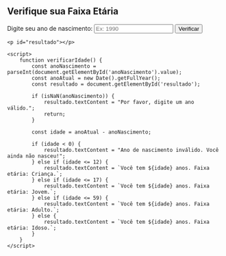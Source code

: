 # <!DOCTYPE html>
<html lang="pt-BR">
<head>
    <meta charset="UTF-8">
    <title>Verificar Faixa Etária</title>
</head>
<body>
    <h2>Verifique sua Faixa Etária</h2>
    <label for="anoNascimento">Digite seu ano de nascimento:</label>
    <input type="number" id="anoNascimento" placeholder="Ex: 1990">
    <button onclick="verificarIdade()">Verificar</button>

    <p id="resultado"></p>

    <script>
        function verificarIdade() {
            const anoNascimento = parseInt(document.getElementById('anoNascimento').value);
            const anoAtual = new Date().getFullYear();
            const resultado = document.getElementById('resultado');

            if (isNaN(anoNascimento)) {
                resultado.textContent = "Por favor, digite um ano válido.";
                return;
            }

            const idade = anoAtual - anoNascimento;

            if (idade < 0) {
                resultado.textContent = "Ano de nascimento inválido. Você ainda não nasceu!";
            } else if (idade <= 12) {
                resultado.textContent = `Você tem ${idade} anos. Faixa etária: Criança.`;
            } else if (idade <= 17) {
                resultado.textContent = `Você tem ${idade} anos. Faixa etária: Jovem.`;
            } else if (idade <= 59) {
                resultado.textContent = `Você tem ${idade} anos. Faixa etária: Adulto.`;
            } else {
                resultado.textContent = `Você tem ${idade} anos. Faixa etária: Idoso.`;
            }
        }
    </script>
</body>
</html>
